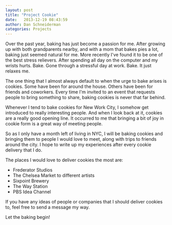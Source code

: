 ```yaml
---
layout: post
title: "Project Cookie"
date:   2013-12-19 08:43:59
author: Dan Schneiderman
categories: Projects
---
```

Over the past year, baking has just become a passion for me. After growing up with both grandparents nearby, and with a mom that bakes pies a lot, baking just seemed natural for me. More recently I've found it to be one of the best stress relievers. After spending all day on the computer and my wrists hurts. Bake. Gone through a stressful day at work. Bake. It just relaxes me.


The one thing that I almost always default to when the urge to bake arises is cookies. Some have been for around the house. Others have been for friends and coworkers. Every time I'm invited to an event that requests people to bring something to share, baking cookies is never that far behind.


Whenever I tend to bake cookies for New Work City, I somehow get introduced to really interesting people. And when I look back at it, cookies are a really good opening line. It occurred to me that bringing a bit of joy in cookie form is a great way of meeting people.


So as I only have a month left of living in NYC, I will be baking cookies and bringing them to people I would love to meet, along with trips to friends around the city. I hope to write up my experiences after every cookie delivery that I do.


The places I would love to deliver cookies the most are:

* Frederator Studios
* The Chelsea Market to different artists
* Sixpoint Brewery
* The Way Station
* PBS Idea Channel


If you have any ideas of people or companies that I should deliver cookies to, feel free to send a message my way.


Let the baking begin!